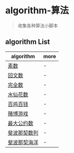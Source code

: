 # algorithm-算法

> 收集各种算法小脚本

## algorithm List

| algorithm                         | more |
| --------------------------------- | ---- |
| [素数](./素数.py)                 | -    |
| [回文数](./回文数.py)             | -    |
| [完全数](./完全数.py)             | -    |
| [水仙花数](./水仙花数.py)         | -    |
| [百鸡百钱](./百鸡百钱.py)         | -    |
| [赌博游戏](./赌博游戏.py)         | -    |
| [最大公约数](./最大公约数.py)     | -    |
| [斐波那契数列](./斐波那契数列.py) | -    |
| [斐波那契海洋](./斐波那契海洋.py) | -    |
